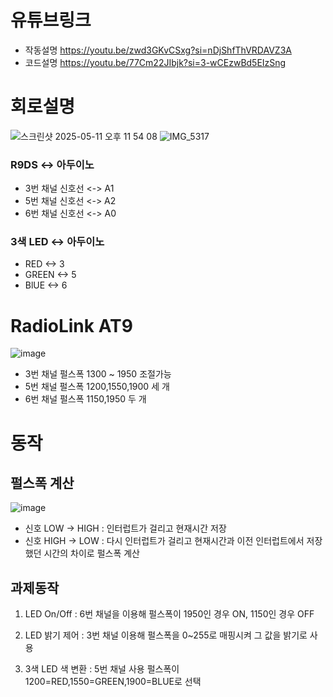 # 유튜브링크
- 작동설명
https://youtu.be/zwd3GKvCSxg?si=nDjShfThVRDAVZ3A
- 코드설명
https://youtu.be/77Cm22JIbjk?si=3-wCEzwBd5EIzSng

# 회로설명
![스크린샷 2025-05-11 오후 11 54 08](https://github.com/user-attachments/assets/ac848158-1b99-4c2c-8eef-9a3aa3b092f6)
![IMG_5317](https://github.com/user-attachments/assets/e27905e7-0103-45ad-bcc9-b89b00351d89)

### R9DS <-> 아두이노 
- 3번 채널 신호선 <-> A1
- 5번 채널 신호선 <-> A2
- 6번 채널 신호선 <-> A0

### 3색 LED <-> 아두이노
- RED <-> 3
- GREEN <-> 5
- BlUE <-> 6

# RadioLink AT9
![image](https://github.com/user-attachments/assets/6dbeec2c-0ac7-4e54-be33-915906aa9b16)


- 3번 채널 펄스폭  1300 ~ 1950 조절가능
- 5번 채널 펄스폭  1200,1550,1900 세 개
- 6번 채널 펄스폭  1150,1950 두 개

 # 동작
## 펄스폭 계산

![image](https://github.com/user-attachments/assets/40c39fa2-6eb4-4869-a279-0bd8cdd76b0c)
- 신호 LOW -> HIGH :
  인터럽트가 걸리고 현재시간 저장
- 신호 HIGH -> LOW :
   다시 인터럽트가 걸리고 현재시간과 이전 인터럽트에서 저장했던 시간의 차이로 펄스폭 계산


## 과제동작
1. LED On/Off :
  6번 채널을 이용해 펄스폭이 1950인 경우 ON, 1150인 경우 OFF
   
2. LED 밝기 제어 :
   3번 채널 이용해 펄스폭을 0~255로 매핑시켜 그 값을 밝기로 사용

3. 3색 LED 색 변환 : 
   5번 채널 사용 펄스폭이 1200=RED,1550=GREEN,1900=BLUE로 선택    
